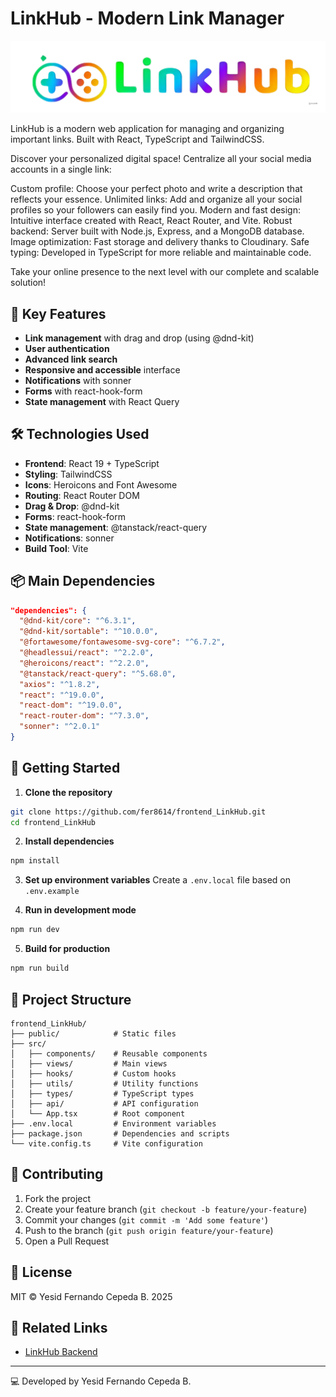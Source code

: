 # LinkHub - Modern Link Manager

![LinkHub Logo](public/logo.png) <!-- Make sure to have a logo in the public folder -->

LinkHub is a modern web application for managing and organizing important links. Built with React, TypeScript and TailwindCSS.

Discover your personalized digital space! Centralize all your social media accounts in a single link:

Custom profile: Choose your perfect photo and write a description that reflects your essence.
Unlimited links: Add and organize all your social profiles so your followers can easily find you.
Modern and fast design: Intuitive interface created with React, React Router, and Vite.
Robust backend: Server built with Node.js, Express, and a MongoDB database.
Image optimization: Fast storage and delivery thanks to Cloudinary.
Safe typing: Developed in TypeScript for more reliable and maintainable code.

Take your online presence to the next level with our complete and scalable solution!

## 🚀 Key Features

- **Link management** with drag and drop (using @dnd-kit)
- **User authentication**
- **Advanced link search**
- **Responsive and accessible** interface
- **Notifications** with sonner
- **Forms** with react-hook-form
- **State management** with React Query

## 🛠 Technologies Used

- **Frontend**: React 19 + TypeScript
- **Styling**: TailwindCSS
- **Icons**: Heroicons and Font Awesome
- **Routing**: React Router DOM
- **Drag & Drop**: @dnd-kit
- **Forms**: react-hook-form
- **State management**: @tanstack/react-query
- **Notifications**: sonner
- **Build Tool**: Vite

## 📦 Main Dependencies

```json
"dependencies": {
  "@dnd-kit/core": "^6.3.1",
  "@dnd-kit/sortable": "^10.0.0",
  "@fortawesome/fontawesome-svg-core": "^6.7.2",
  "@headlessui/react": "^2.2.0",
  "@heroicons/react": "^2.2.0",
  "@tanstack/react-query": "^5.68.0",
  "axios": "^1.8.2",
  "react": "^19.0.0",
  "react-dom": "^19.0.0",
  "react-router-dom": "^7.3.0",
  "sonner": "^2.0.1"
}
```

## 🚀 Getting Started

1. **Clone the repository**
```bash
git clone https://github.com/fer8614/frontend_LinkHub.git
cd frontend_LinkHub
```

2. **Install dependencies**
```bash
npm install
```

3. **Set up environment variables**
Create a `.env.local` file based on `.env.example`

4. **Run in development mode**
```bash
npm run dev
```

5. **Build for production**
```bash
npm run build
```

## 📂 Project Structure

```
frontend_LinkHub/
├── public/            # Static files
├── src/
│   ├── components/    # Reusable components
│   ├── views/         # Main views
│   ├── hooks/         # Custom hooks
│   ├── utils/         # Utility functions
│   ├── types/         # TypeScript types
│   ├── api/           # API configuration
│   └── App.tsx        # Root component
├── .env.local         # Environment variables
├── package.json       # Dependencies and scripts
└── vite.config.ts     # Vite configuration
```

## 🤝 Contributing

1. Fork the project
2. Create your feature branch (`git checkout -b feature/your-feature`)
3. Commit your changes (`git commit -m 'Add some feature'`)
4. Push to the branch (`git push origin feature/your-feature`)
5. Open a Pull Request

## 📄 License

MIT © Yesid Fernando Cepeda B. 2025

## 🔗 Related Links

- [LinkHub Backend](https://github.com/fer8614/frontend_LinkHub)

---

💻 Developed by Yesid Fernando Cepeda B.

